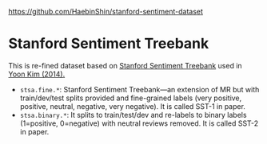 https://github.com/HaebinShin/stanford-sentiment-dataset

# Stanford Sentiment Treebank

This is re-fined dataset based on [Stanford Sentiment Treebank][origin] used in [Yoon Kim (2014).][yoon-kim]

- `stsa.fine.*`: Stanford Sentiment Treebank—an extension of MR but with train/dev/test splits provided and fine-grained labels (very positive, positive, neutral, negative, very negative). It is called SST-1 in paper.
- `stsa.binary.*`: It splits to train/test/dev and re-labels to binary labels (1=positive, 0=negative) with neutral reviews removed. It is called SST-2 in paper.

[origin]: http://nlp.stanford.edu/sentiment/
[yoon-kim]: http://www.aclweb.org/anthology/D14-1181

